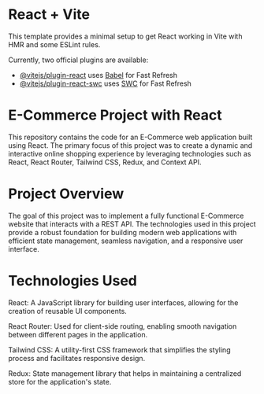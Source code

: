 # React + Vite

This template provides a minimal setup to get React working in Vite with HMR and some ESLint rules.

Currently, two official plugins are available:

- [@vitejs/plugin-react](https://github.com/vitejs/vite-plugin-react/blob/main/packages/plugin-react/README.md) uses [Babel](https://babeljs.io/) for Fast Refresh
- [@vitejs/plugin-react-swc](https://github.com/vitejs/vite-plugin-react-swc) uses [SWC](https://swc.rs/) for Fast Refresh


# E-Commerce Project with React
This repository contains the code for an E-Commerce web application built using React. The primary focus of this project was to create a dynamic and interactive online shopping experience by leveraging technologies such as React, React Router, Tailwind CSS, Redux, and Context API.

# Project Overview
The goal of this project was to implement a fully functional E-Commerce website that interacts with a REST API. The technologies used in this project provide a robust foundation for building modern web applications with efficient state management, seamless navigation, and a responsive user interface.

# Technologies Used
React: A JavaScript library for building user interfaces, allowing for the creation of reusable UI components.

React Router: Used for client-side routing, enabling smooth navigation between different pages in the application.

Tailwind CSS: A utility-first CSS framework that simplifies the styling process and facilitates responsive design.

Redux: State management library that helps in maintaining a centralized store for the application's state.
